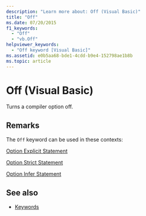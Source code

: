```yaml
---
description: "Learn more about: Off (Visual Basic)"
title: "Off"
ms.date: 07/20/2015
f1_keywords: 
  - "Off"
  - "vb.Off"
helpviewer_keywords: 
  - "Off keyword [Visual Basic]"
ms.assetid: e0b5aa68-bde1-4cdd-b9e4-152798ae1b8b
ms.topic: article
---
```

# Off (Visual Basic)

Turns a compiler option off.  
  
## Remarks  

 The `Off` keyword can be used in these contexts:  
  
 [Option Explicit Statement](../language-reference/statements/option-explicit-statement.md)  
  
 [Option Strict Statement](../language-reference/statements/option-strict-statement.md)  
  
 [Option Infer Statement](../language-reference/statements/option-infer-statement.md)  
  
## See also

- [Keywords](../language-reference/keywords/index.md)
